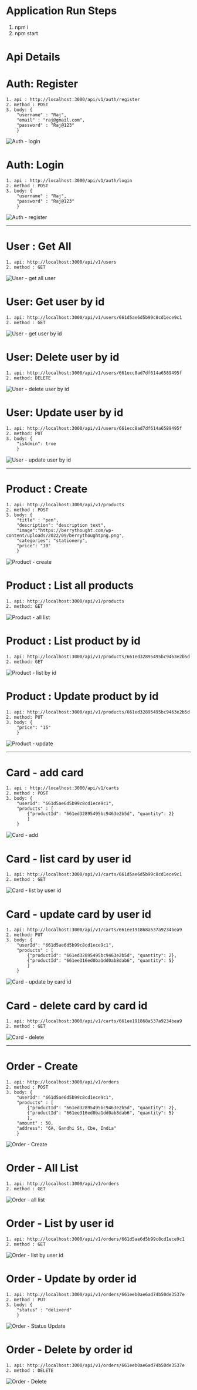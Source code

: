 # Application Run Steps
1) npm i
2) npm start

# Api Details

# Auth: Register
    1. api : http://localhost:3000/api/v1/auth/register
    2. method : POST
    3. body: {
        "username" : "Raj",
        "email" : "raj@gmail.com",
        "password" : "Raj@123"
        }


![Auth - login](https://github.com/surendransaha/ecommerce-node-js/assets/71213725/8c96a3aa-3969-4e8d-9591-0c2d7e50fb85)



# Auth: Login

    1. api : http://localhost:3000/api/v1/auth/login
    2. method : POST
    3. body: {
        "username" : "Raj",
        "password" : "Raj@123"
        }


![Auth - register](https://github.com/surendransaha/ecommerce-node-js/assets/71213725/33f410f8-27e7-4545-b9aa-6dda7dad47f3)


------------------------------------------------------------------------------------------------------------------------

# User : Get All
    
    1. api: http://localhost:3000/api/v1/users
    2. method : GET

![User - get all user](https://github.com/surendransaha/ecommerce-node-js/assets/71213725/6480cc51-3936-497a-ba79-8fecdf648f99)



# User: Get user by id
    1. api: http://localhost:3000/api/v1/users/661d5ae6d5b99c8cd1ece9c1
    2. method : GET

![User - get  user by id](https://github.com/surendransaha/ecommerce-node-js/assets/71213725/5dd55846-f510-4626-82ce-5defcc954e9c)


# User: Delete user by id
    1. api: http://localhost:3000/api/v1/users/661ecc8ad7df614a6589495f
    2. method: DELETE

![User - delete user by id](https://github.com/surendransaha/ecommerce-node-js/assets/71213725/1553653e-ecbb-4933-b19b-aa91cd450ca0)


# User: Update user by id
    1. api: http://localhost:3000/api/v1/users/661ecc8ad7df614a6589495f
    2. method: PUT
    3. body: {
        "isAdmin": true
        }

![User - update user by id](https://github.com/surendransaha/ecommerce-node-js/assets/71213725/8fea7e5b-5045-4fb7-8467-828a4d7e670a)


------------------------------------------------------------------------------------------------------------------------

# Product : Create
    1. api: http://localhost:3000/api/v1/products
    2. method : POST
    3. body: {
        "title" : "pen",
        "description": "description text",
        "image":"https://berrythought.com/wp-content/uploads/2022/09/berrythoughtpng.png",
        "categories": "stationery",
        "price": "10"
        }

![Product - create](https://github.com/surendransaha/ecommerce-node-js/assets/71213725/66665fe9-0cd6-4642-815d-d4bd4d944a96)



# Product :  List all products
    1. api: http://localhost:3000/api/v1/products
    2. method: GET

![Product - all list](https://github.com/surendransaha/ecommerce-node-js/assets/71213725/ae314b81-bb22-4945-b7eb-7c9dd24a43b6)



# Product :  List product by id
    1. api: http://localhost:3000/api/v1/products/661ed32895495bc9463e2b5d
    2. method: GET

![Product - list by id](https://github.com/surendransaha/ecommerce-node-js/assets/71213725/a45f551d-2a8e-4998-848a-9fbfc6a4c56b)



# Product : Update product by id
    1. api: http://localhost:3000/api/v1/products/661ed32895495bc9463e2b5d
    2. method: PUT
    3. body: {
        "price": "15"
        }


![Product - update](https://github.com/surendransaha/ecommerce-node-js/assets/71213725/a5722113-cabb-460a-bc51-c4e18aa8ebfe)

------------------------------------------------------------------------------------------------------------------------


# Card - add card
    1. api : http://localhost:3000/api/v1/carts
    2. method : POST
    3. body: {
        "userId": "661d5ae6d5b99c8cd1ece9c1",
        "products" : [
            {"productId": "661ed32895495bc9463e2b5d", "quantity": 2}
            ]
        }

![Card - add](https://github.com/surendransaha/ecommerce-node-js/assets/71213725/18cf8fb2-6f0b-4333-956d-7e09d852fe27)



# Card - list card by user id
    1. api: http://localhost:3000/api/v1/carts/661d5ae6d5b99c8cd1ece9c1
    2. method : GET

![Card - list by user id](https://github.com/surendransaha/ecommerce-node-js/assets/71213725/26921ef4-d0ae-48ea-8b2d-bf630e1ec5ab)



# Card - update card by user id
    1. api: http://localhost:3000/api/v1/carts/661ee191868a537a9234bea9
    2. method: PUT
    3. body: {
        "userId": "661d5ae6d5b99c8cd1ece9c1",
        "products" : [
            {"productId": "661ed32895495bc9463e2b5d", "quantity": 2},
            {"productId": "661ee316ed0ba1dd0ab8dab6", "quantity": 5}
            ]
        }

![Card - update by card id](https://github.com/surendransaha/ecommerce-node-js/assets/71213725/09f9d46d-58c6-4411-bc5e-7909ac1aaeae)



# Card - delete card by card id
    1. api: http://localhost:3000/api/v1/carts/661ee191868a537a9234bea9
    2. method : GET

![Card - delete](https://github.com/surendransaha/ecommerce-node-js/assets/71213725/f7a769eb-08c9-4041-a6c5-edea8447b88e)

------------------------------------------------------------------------------------------------------------------------


# Order - Create
    1. api: http://localhost:3000/api/v1/orders 
    2. method : POST
    3. body: {
        "userId": "661d5ae6d5b99c8cd1ece9c1",
        "products" : [
            {"productId": "661ed32895495bc9463e2b5d", "quantity": 2},
            {"productId": "661ee316ed0ba1dd0ab8dab6", "quantity": 5}
            ],
        "amount" : 50,
        "address": "6A, Gandhi St, Cbe, India"
        }

![Order - Create](https://github.com/surendransaha/ecommerce-node-js/assets/71213725/3c082fc0-42ea-46a0-b213-e05d3519c7b0)



# Order - All List
    1. api: http://localhost:3000/api/v1/orders 
    2. method : GET

![Order - all list](https://github.com/surendransaha/ecommerce-node-js/assets/71213725/4fa937a8-8284-4ad5-abe2-52aaef629609)



# Order - List by user id
    1. api: http://localhost:3000/api/v1/orders/661d5ae6d5b99c8cd1ece9c1
    2. method : GET

![Order - list by user id](https://github.com/surendransaha/ecommerce-node-js/assets/71213725/62a5d3f1-ac32-49ba-9d0e-06e5ced4a633)



# Order -  Update by order id
    1. api: http://localhost:3000/api/v1/orders/661eeb0ae6ad74b50de3537e
    2. method : PUT
    3. body: {
        "status" : "deliverd"
        }

![Order - Status Update](https://github.com/surendransaha/ecommerce-node-js/assets/71213725/518a352a-974d-4c43-8957-2396ce319216)



# Order -  Delete by order id
    1. api: http://localhost:3000/api/v1/orders/661eeb0ae6ad74b50de3537e
    2. method : DELETE

![Order - Delete](https://github.com/surendransaha/ecommerce-node-js/assets/71213725/3baef968-cb19-48bb-8c57-a4fc2b79da36)
